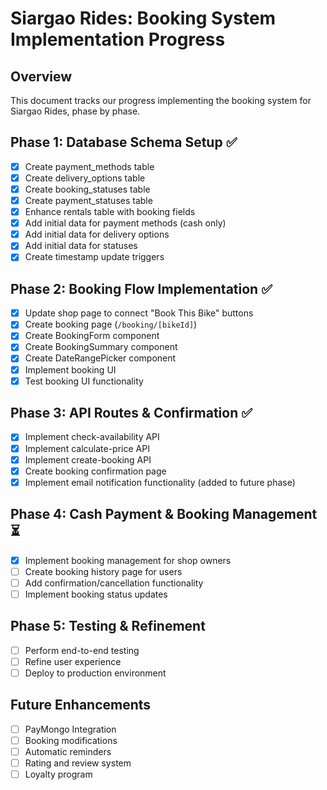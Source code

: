 # Siargao Rides: Booking System Implementation Progress

## Overview
This document tracks our progress implementing the booking system for Siargao Rides, phase by phase.

## Phase 1: Database Schema Setup ✅
- [x] Create payment_methods table
- [x] Create delivery_options table
- [x] Create booking_statuses table
- [x] Create payment_statuses table
- [x] Enhance rentals table with booking fields
- [x] Add initial data for payment methods (cash only)
- [x] Add initial data for delivery options
- [x] Add initial data for statuses
- [x] Create timestamp update triggers

## Phase 2: Booking Flow Implementation ✅
- [x] Update shop page to connect "Book This Bike" buttons
- [x] Create booking page (`/booking/[bikeId]`)
- [x] Create BookingForm component
- [x] Create BookingSummary component
- [x] Create DateRangePicker component
- [x] Implement booking UI
- [x] Test booking UI functionality

## Phase 3: API Routes & Confirmation ✅
- [x] Implement check-availability API
- [x] Implement calculate-price API
- [x] Implement create-booking API
- [x] Create booking confirmation page
- [x] Implement email notification functionality (added to future phase)

## Phase 4: Cash Payment & Booking Management ⏳
- [x] Implement booking management for shop owners
- [ ] Create booking history page for users
- [ ] Add confirmation/cancellation functionality
- [ ] Implement booking status updates

## Phase 5: Testing & Refinement
- [ ] Perform end-to-end testing
- [ ] Refine user experience
- [ ] Deploy to production environment

## Future Enhancements
- [ ] PayMongo Integration
- [ ] Booking modifications
- [ ] Automatic reminders
- [ ] Rating and review system
- [ ] Loyalty program 